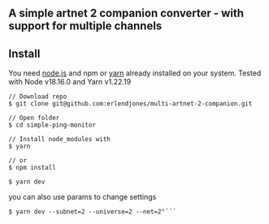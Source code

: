 <h2>A simple artnet 2 companion converter - with support for multiple channels </h2>

<h2>Install</h2>

You need <a href="https://nodejs.org/en/download">node.js</a> and npm or <a href="https://www.hostinger.com/tutorials/how-to-install-yarn">yarn</a> already installed on your system.
Tested with Node v18.16.0 and Yarn v1.22.19

```
// Download repo
$ git clone git@github.com:erlendjones/multi-artnet-2-companion.git

// Open folder
$ cd simple-ping-monitor

// Install node_modules with
$ yarn

// or
$ npm install
```

```
$ yarn dev
```

you can also use params to change settings

```
$ yarn dev --subnet=2 --universe=2 --net=2"´´´
```
